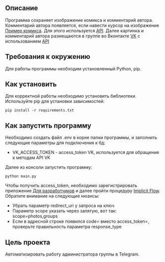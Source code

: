 ## Описание

Программа сохраняет изображение комикса и комментарий автора. Комментарий автора появляется, если навести курсор на изображение [Пример комикса](https://xkcd.com/353/). Для этого используется [API](https://xkcd.com/json.html). Далее картинка и комментарий автора размещаются в группе во Вконтакте [VK](https://vk.com/) с использованием [API](https://dev.vk.com/reference)

## Требования к окружению

Для работы программы необходим установленный Python, pip.


## Как установить

Для корректной работы необходимо установить библиотеки.
Используйте pip для установки зависимостей:

```
pip install -r requirements.txt
```

## Как запустить программу

Необходимо создать файл .env в корне папки программы, и заполнить следующие параметры для подключения к бд:

- VK_ACCESS_TOKEN - access_token VK, используется для обращение к методам API VK

Далее из консоли запустить программу:

```
python main.py
```

Чтобы получить access_token, необходимо зарегистрировать приложение [Для разработчиков](https://dev.vk.com/) и далее пройти процедуру [Implicit Flow](https://dev.vk.com/api/access-token/implicit-flow-user). Обратите внимание на следующие нюансы:

- Убрать параметр redirect_uri у запроса на ключ
- Параметр scope указать через запятую, вот так: scope=photos,groups
- Если в адресной строке появился code= вместо access_token=, проверьте правильность параметра response_type

## Цель проекта

Автоматизировать работу администратора группы в Telegram.

